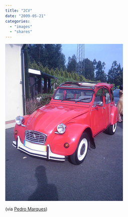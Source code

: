 ```yaml
---
title: "2CV"
date: "2009-05-21"
categories: 
  - "images"
  - "shares"
---
```


![](images/4wnP83SaFnr95io3g5yTYwMao1_400.jpg)

(via [Pedro Marques](http://flickr.com/photos/pedromarques))
